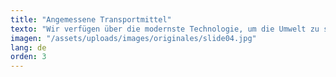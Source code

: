 ```yaml
---
title: "Angemessene Transportmittel"
texto: "Wir verfügen über die modernste Technologie, um die Umwelt zu schützen"
imagen: "/assets/uploads/images/originales/slide04.jpg"
lang: de
orden: 3
---
```

